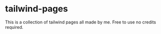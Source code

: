 # tailwind-pages
This is a collection of tailwind pages all made by me. Free to use no credits required.
